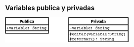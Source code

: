 
## Variables publica y privadas

<img src="https://raw.githubusercontent.com/RicardoValladares/Java/main/16_objetos/16_objetos.png" />
